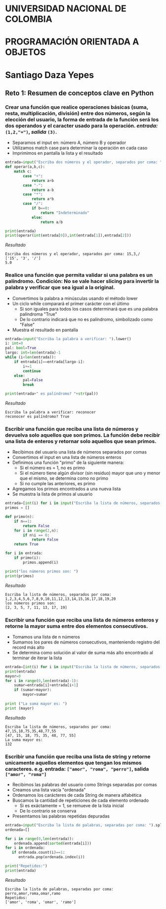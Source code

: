 # UNIVERSIDAD NACIONAL DE COLOMBIA
# PROGRAMACIÓN ORIENTADA A OBJETOS

# Santiago Daza Yepes

## Reto 1: Resumen de conceptos clave en Python

### Crear una función que realice operaciones básicas (suma, resta, multiplicación, división) entre dos números, según la elección del usuario, la forma de entrada de la función será los dos operandos y el caracter usado para la operación. *entrada:* `(1,2,"+")`, *salida* `(3)`.

+ Separamos el input en: número A, número B y operador
+ Utilizamos match case para determinar la operación en cada caso
+ Imprimimos en pantalla la lista y el resultado

```python
entrada=input("Escriba dos números y el operador, separados por coma: ").split(",")
def operar(a,b,c):
    match c:
        case "+":
            return a+b
        case "-":
            return a-b
        case "*":
            return a*b
        case "/":
            if b==0:
                return "Indeterminado"
            else:
                return a/b

print(entrada)
print(operar(int(entrada[0]),int(entrada[1]),entrada[2]))
```
*Resultado*
```
Escriba dos números y el operador, separados por coma: 15,3,/
['15', '3', '/']
5.0
```
### Realice una función que permita validar si una palabra es un palíndromo. **Condición:** No se vale hacer slicing para invertir la palabra y verificar que sea igual a la original.

+ Convertimos la palabra a minúsculas usando el método lower
+ Un ciclo while comparará el primer carácter con el último
  + Si son iguales para todos los casos determinará que es una palabra palíndroma "True"
  + De lo contrario indicará que no es palíndromo, simbolizado como "False"
+ Muestra el resultado en pantalla

```python
entrada=input("Escriba la palabra a verificar: ").lower()
i: int=0
pal: bool=True
largo: int=len(entrada)-1
while (i<len(entrada)):
    if entrada[i]==entrada[largo-i]:
        i+=1
        continue
    else:
        pal=False
        break

print(entrada+" es palíndromo? "+str(pal))
```
*Resultado*
```
Escriba la palabra a verificar: reconocer
reconocer es palíndromo? True
```

### Escribir una función que reciba una lista de números y devuelva solo aquellos que son primos. La función debe recibir una lista de enteros y retornar solo aquellos que sean primos.

+ Recibimos del usuario una lista de números separados por comas
+ Convertimos el input en una lista de números enteros
+ Definimos una función "primo" de la siguiente manera:
  + Si el número es = 1, no es primo
  + Si el número tiene algún divisor (sin residuo) mayor que uno y menor que el mismo, se determina como no primo
  + Si no cumple las anteriores, es primo
+ Agregamos los primos encontrados a una nueva lista
+ Se muestra la lista de primos al usuario

```python
entrada=[int(i) for i in input("Escriba la lista de números, separados por coma: ").split(",")]
primos = []

def primo(n):
    if n==1:
        return False
    for i in range(2,n):
        if n%i == 0:
            return False
    return True

for i in entrada:
    if primo(i):
        primos.append(i)

print("los números primos son: ")
print(primos)
```
*Resultado*
```
Escriba la lista de números, separados por coma: 1,2,3,4,5,6,7,8,9,10,11,12,13,14,15,16,17,18,19,20
los números primos son: 
[2, 3, 5, 7, 11, 13, 17, 19]
```

### Escribir una función que reciba una lista de números enteros y retorne la mayor suma entre dos elementos consecutivos.

+ Tomamos una lista de n números
+ Sumamos los pares de números consecutivos, manteniendo registro del record más alto
+ Se determina como solución al valor de suma más alto encontrado al terminar de iterar la lista

```python
entrada=[int(i) for i in input("Escriba la lista de números, separados por coma: ").split(",")]
print(entrada)
mayor=0
for i in range(0,len(entrada)-1):
    sumar=entrada[i]+entrada[i+1]
    if (sumar>mayor):
        mayor=sumar
    
print ("La suma mayor es: ")
print (mayor)
```
*Resultado*
```
Escriba la lista de números, separados por coma: 47,15,18,75,35,48,77,55
[47, 15, 18, 75, 35, 48, 77, 55]
La suma mayor es:
132
```

### Escribir una función que reciba una lista de string y retorne unicamente aquellos elementos que tengan los mismos caracteres. e.g. entrada: `["amor", "roma", "perro"]`, salida `["amor", "roma"]`

+ Recibimos las palabras del usuario como Strings separadas por comas
+ Creamos una lista vacía "ordenada"
+ Ordenamos los carácteres de cada String de manera alfabética
+ Buscamos la cantidad de repeticiones de cada elemento ordenado
  + Si es exáctamente = 1, se remueve de la lista inicial
  + De lo contrario se conserva
+ Presemtamos las palabras repetidas depuradas

```python
entrada=input("Escriba la lista de palabras, separadas por coma: ").split(",")
ordenada=[]

for i in range(0,len(entrada)):
    ordenada.append(sorted(entrada[i]))
for i in ordenada:
   if ordenada.count(i)==1:
      entrada.pop(ordenada.index(i))

print("Repetidos:")
print(entrada)
```
*Resultado*
```
Escriba la lista de palabras, separadas por coma: perro,amor,roma,omar,ramo
Repetidos:
['amor', 'roma', 'omar', 'ramo']
```

